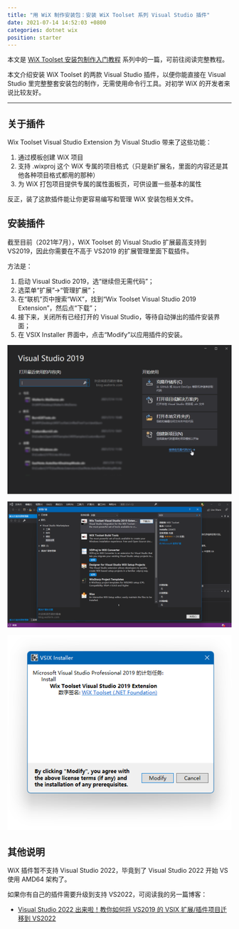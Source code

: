```yaml
---
title: "用 WiX 制作安装包：安装 WiX Toolset 系列 Visual Studio 插件"
date: 2021-07-14 14:52:03 +0800
categories: dotnet wix
position: starter
---
```


本文是 [WiX Toolset 安装包制作入门教程](/post/getting-started-with-wix-toolset) 系列中的一篇，可前往阅读完整教程。

本文介绍安装 WiX Toolset 的两款 Visual Studio 插件，以便你能直接在 Visual Studio 里完整整套安装包的制作，无需使用命令行工具。对初学 WiX 的开发者来说比较友好。

---

<div id="toc"></div>

## 关于插件

Wix Toolset Visual Studio Extension 为 Visual Studio 带来了这些功能：

1. 通过模板创建 WiX 项目
1. 支持 .wixproj 这个 WiX 专属的项目格式（只是新扩展名，里面的内容还是其他各种项目格式都用的那种）
1. 为 WiX 打包项目提供专属的属性面板页，可供设置一些基本的属性

反正，装了这款插件能让你更容易编写和管理 WiX 安装包相关文件。

## 安装插件

截至目前（2021年7月），WiX Toolset 的 Visual Studio 扩展最高支持到 VS2019，因此你需要在不高于 VS2019 的扩展管理里面下载插件。

方法是：

1. 启动 Visual Studio 2019，选“继续但无需代码”；
2. 选菜单“扩展”->“管理扩展”；
3. 在“联机”页中搜索“WiX”，找到“Wix Toolset Visual Studio 2019 Extension”，然后点“下载”；
4. 接下来，关闭所有已经打开的 Visual Studio，等待自动弹出的插件安装界面；
5. 在 VSIX Installer 界面中，点击“Modify”以应用插件的安装。

![启动 Visual Studio 2019](/static/posts/2021-07-14-11-29-43.png)

![打开“管理扩展”](/static/posts/2021-07-14-14-43-45.png)

![在 VSIX Installer 中点击“Modify”](/static/posts/2021-07-14-14-47-25.png)

## 其他说明

WiX 插件暂不支持 Visual Studio 2022，毕竟到了 Visual Studio 2022 开始 VS 使用 AMD64 架构了。

如果你有自己的插件需要升级到支持 VS2022，可阅读我的另一篇博客：

- [Visual Studio 2022 出来啦！教你如何将 VS2019 的 VSIX 扩展/插件项目迁移到 VS2022](/post/add-vs2019-extension-support-to-vs2022.html)
